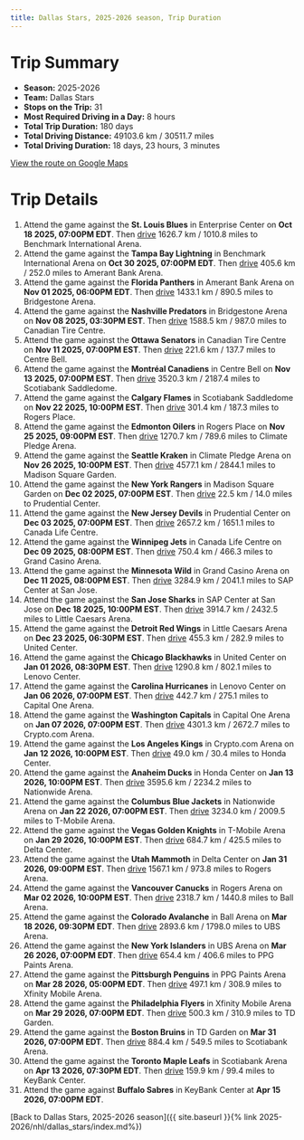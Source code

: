 ```yaml
---
title: Dallas Stars, 2025-2026 season, Trip Duration
---
```


# Trip Summary
- **Season:** 2025-2026
- **Team:** Dallas Stars
- **Stops on the Trip:** 31
- **Most Required Driving in a Day:** 8 hours
- **Total Trip Duration:** 180 days
- **Total Driving Distance:** 49103.6 km / 30511.7 miles
- **Total Driving Duration:** 18 days, 23 hours, 3 minutes

[View the route on Google Maps](https://www.google.com/maps/dir/Enterprise+Center+St.+Louis/Benchmark+International+Arena+Tampa+Bay/Amerant+Bank+Arena+Florida/Bridgestone+Arena+Nashville/Canadian+Tire+Centre+Ottawa/Centre+Bell+Montréal/Scotiabank+Saddledome+Calgary/Rogers+Place+Edmonton/Climate+Pledge+Arena+Seattle/Madison+Square+Garden+New+York/Prudential+Center+New+Jersey/Canada+Life+Centre+Winnipeg/Grand+Casino+Arena+Minnesota/SAP+Center+at+San+Jose+San+Jose/Little+Caesars+Arena+Detroit/United+Center+Chicago/Lenovo+Center+Carolina/Capital+One+Arena+Washington/Crypto.com+Arena+Los+Angeles/Honda+Center+Anaheim/Nationwide+Arena+Columbus/T-Mobile+Arena+Vegas/Delta+Center+Utah/Rogers+Arena+Vancouver/Ball+Arena+Colorado/UBS+Arena+New+York/PPG+Paints+Arena+Pittsburgh/Xfinity+Mobile+Arena+Philadelphia/TD+Garden+Boston/Scotiabank+Arena+Toronto/KeyBank+Center+Buffalo)

# Trip Details
1. Attend the game against the **St. Louis Blues** in Enterprise Center on **Oct 18 2025, 07:00PM EDT**. Then [drive](https://www.google.com/maps/dir/Enterprise+Center+St.+Louis/Benchmark+International+Arena+Tampa+Bay) 1626.7 km / 1010.8 miles to Benchmark International Arena.
2. Attend the game against the **Tampa Bay Lightning** in Benchmark International Arena on **Oct 30 2025, 07:00PM EDT**. Then [drive](https://www.google.com/maps/dir/Benchmark+International+Arena+Tampa+Bay/Amerant+Bank+Arena+Florida) 405.6 km / 252.0 miles to Amerant Bank Arena.
3. Attend the game against the **Florida Panthers** in Amerant Bank Arena on **Nov 01 2025, 06:00PM EDT**. Then [drive](https://www.google.com/maps/dir/Amerant+Bank+Arena+Florida/Bridgestone+Arena+Nashville) 1433.1 km / 890.5 miles to Bridgestone Arena.
4. Attend the game against the **Nashville Predators** in Bridgestone Arena on **Nov 08 2025, 03:30PM EST**. Then [drive](https://www.google.com/maps/dir/Bridgestone+Arena+Nashville/Canadian+Tire+Centre+Ottawa) 1588.5 km / 987.0 miles to Canadian Tire Centre.
5. Attend the game against the **Ottawa Senators** in Canadian Tire Centre on **Nov 11 2025, 07:00PM EST**. Then [drive](https://www.google.com/maps/dir/Canadian+Tire+Centre+Ottawa/Centre+Bell+Montréal) 221.6 km / 137.7 miles to Centre Bell.
6. Attend the game against the **Montréal Canadiens** in Centre Bell on **Nov 13 2025, 07:00PM EST**. Then [drive](https://www.google.com/maps/dir/Centre+Bell+Montréal/Scotiabank+Saddledome+Calgary) 3520.3 km / 2187.4 miles to Scotiabank Saddledome.
7. Attend the game against the **Calgary Flames** in Scotiabank Saddledome on **Nov 22 2025, 10:00PM EST**. Then [drive](https://www.google.com/maps/dir/Scotiabank+Saddledome+Calgary/Rogers+Place+Edmonton) 301.4 km / 187.3 miles to Rogers Place.
8. Attend the game against the **Edmonton Oilers** in Rogers Place on **Nov 25 2025, 09:00PM EST**. Then [drive](https://www.google.com/maps/dir/Rogers+Place+Edmonton/Climate+Pledge+Arena+Seattle) 1270.7 km / 789.6 miles to Climate Pledge Arena.
9. Attend the game against the **Seattle Kraken** in Climate Pledge Arena on **Nov 26 2025, 10:00PM EST**. Then [drive](https://www.google.com/maps/dir/Climate+Pledge+Arena+Seattle/Madison+Square+Garden+New+York) 4577.1 km / 2844.1 miles to Madison Square Garden.
10. Attend the game against the **New York Rangers** in Madison Square Garden on **Dec 02 2025, 07:00PM EST**. Then [drive](https://www.google.com/maps/dir/Madison+Square+Garden+New+York/Prudential+Center+New+Jersey) 22.5 km / 14.0 miles to Prudential Center.
11. Attend the game against the **New Jersey Devils** in Prudential Center on **Dec 03 2025, 07:00PM EST**. Then [drive](https://www.google.com/maps/dir/Prudential+Center+New+Jersey/Canada+Life+Centre+Winnipeg) 2657.2 km / 1651.1 miles to Canada Life Centre.
12. Attend the game against the **Winnipeg Jets** in Canada Life Centre on **Dec 09 2025, 08:00PM EST**. Then [drive](https://www.google.com/maps/dir/Canada+Life+Centre+Winnipeg/Grand+Casino+Arena+Minnesota) 750.4 km / 466.3 miles to Grand Casino Arena.
13. Attend the game against the **Minnesota Wild** in Grand Casino Arena on **Dec 11 2025, 08:00PM EST**. Then [drive](https://www.google.com/maps/dir/Grand+Casino+Arena+Minnesota/SAP+Center+at+San+Jose+San+Jose) 3284.9 km / 2041.1 miles to SAP Center at San Jose.
14. Attend the game against the **San Jose Sharks** in SAP Center at San Jose on **Dec 18 2025, 10:00PM EST**. Then [drive](https://www.google.com/maps/dir/SAP+Center+at+San+Jose+San+Jose/Little+Caesars+Arena+Detroit) 3914.7 km / 2432.5 miles to Little Caesars Arena.
15. Attend the game against the **Detroit Red Wings** in Little Caesars Arena on **Dec 23 2025, 06:30PM EST**. Then [drive](https://www.google.com/maps/dir/Little+Caesars+Arena+Detroit/United+Center+Chicago) 455.3 km / 282.9 miles to United Center.
16. Attend the game against the **Chicago Blackhawks** in United Center on **Jan 01 2026, 08:30PM EST**. Then [drive](https://www.google.com/maps/dir/United+Center+Chicago/Lenovo+Center+Carolina) 1290.8 km / 802.1 miles to Lenovo Center.
17. Attend the game against the **Carolina Hurricanes** in Lenovo Center on **Jan 06 2026, 07:00PM EST**. Then [drive](https://www.google.com/maps/dir/Lenovo+Center+Carolina/Capital+One+Arena+Washington) 442.7 km / 275.1 miles to Capital One Arena.
18. Attend the game against the **Washington Capitals** in Capital One Arena on **Jan 07 2026, 07:00PM EST**. Then [drive](https://www.google.com/maps/dir/Capital+One+Arena+Washington/Crypto.com+Arena+Los+Angeles) 4301.3 km / 2672.7 miles to Crypto.com Arena.
19. Attend the game against the **Los Angeles Kings** in Crypto.com Arena on **Jan 12 2026, 10:00PM EST**. Then [drive](https://www.google.com/maps/dir/Crypto.com+Arena+Los+Angeles/Honda+Center+Anaheim) 49.0 km / 30.4 miles to Honda Center.
20. Attend the game against the **Anaheim Ducks** in Honda Center on **Jan 13 2026, 10:00PM EST**. Then [drive](https://www.google.com/maps/dir/Honda+Center+Anaheim/Nationwide+Arena+Columbus) 3595.6 km / 2234.2 miles to Nationwide Arena.
21. Attend the game against the **Columbus Blue Jackets** in Nationwide Arena on **Jan 22 2026, 07:00PM EST**. Then [drive](https://www.google.com/maps/dir/Nationwide+Arena+Columbus/T-Mobile+Arena+Vegas) 3234.0 km / 2009.5 miles to T-Mobile Arena.
22. Attend the game against the **Vegas Golden Knights** in T-Mobile Arena on **Jan 29 2026, 10:00PM EST**. Then [drive](https://www.google.com/maps/dir/T-Mobile+Arena+Vegas/Delta+Center+Utah) 684.7 km / 425.5 miles to Delta Center.
23. Attend the game against the **Utah Mammoth** in Delta Center on **Jan 31 2026, 09:00PM EST**. Then [drive](https://www.google.com/maps/dir/Delta+Center+Utah/Rogers+Arena+Vancouver) 1567.1 km / 973.8 miles to Rogers Arena.
24. Attend the game against the **Vancouver Canucks** in Rogers Arena on **Mar 02 2026, 10:00PM EST**. Then [drive](https://www.google.com/maps/dir/Rogers+Arena+Vancouver/Ball+Arena+Colorado) 2318.7 km / 1440.8 miles to Ball Arena.
25. Attend the game against the **Colorado Avalanche** in Ball Arena on **Mar 18 2026, 09:30PM EDT**. Then [drive](https://www.google.com/maps/dir/Ball+Arena+Colorado/UBS+Arena+New+York) 2893.6 km / 1798.0 miles to UBS Arena.
26. Attend the game against the **New York Islanders** in UBS Arena on **Mar 26 2026, 07:00PM EDT**. Then [drive](https://www.google.com/maps/dir/UBS+Arena+New+York/PPG+Paints+Arena+Pittsburgh) 654.4 km / 406.6 miles to PPG Paints Arena.
27. Attend the game against the **Pittsburgh Penguins** in PPG Paints Arena on **Mar 28 2026, 05:00PM EDT**. Then [drive](https://www.google.com/maps/dir/PPG+Paints+Arena+Pittsburgh/Xfinity+Mobile+Arena+Philadelphia) 497.1 km / 308.9 miles to Xfinity Mobile Arena.
28. Attend the game against the **Philadelphia Flyers** in Xfinity Mobile Arena on **Mar 29 2026, 07:00PM EDT**. Then [drive](https://www.google.com/maps/dir/Xfinity+Mobile+Arena+Philadelphia/TD+Garden+Boston) 500.3 km / 310.9 miles to TD Garden.
29. Attend the game against the **Boston Bruins** in TD Garden on **Mar 31 2026, 07:00PM EDT**. Then [drive](https://www.google.com/maps/dir/TD+Garden+Boston/Scotiabank+Arena+Toronto) 884.4 km / 549.5 miles to Scotiabank Arena.
30. Attend the game against the **Toronto Maple Leafs** in Scotiabank Arena on **Apr 13 2026, 07:30PM EDT**. Then [drive](https://www.google.com/maps/dir/Scotiabank+Arena+Toronto/KeyBank+Center+Buffalo) 159.9 km / 99.4 miles to KeyBank Center.
31. Attend the game against **Buffalo Sabres** in KeyBank Center at **Apr 15 2026, 07:00PM EDT**.

[Back to Dallas Stars, 2025-2026 season]({{ site.baseurl }}{% link 2025-2026/nhl/dallas_stars/index.md%})
